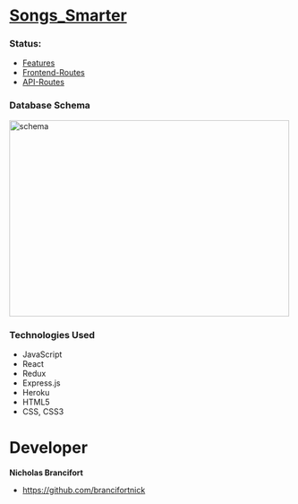 
# [Songs_Smarter](https://songs-aa.herokuapp.com)

### Status:

  * [Features](https://github.com/brancifortnick/Songs_Smarter_/wiki/features)
  * [Frontend-Routes](https://github.com/brancifortnick/Songs_Smarter_/wiki/Frontend-Routes)
  * [API-Routes](https://github.com/brancifortnick/Songs_Smarter_/wiki/API-Documentation)
### Database Schema
<img src='https://user-images.githubusercontent.com/65651149/123181426-47675980-d45b-11eb-801f-b4a7970388f4.png' alt='schema' width='500' height='350'/>


 ### Technologies Used
 * JavaScript
 * React
 * Redux
 * Express.js
 * Heroku
 * HTML5
 * CSS, CSS3

   

# Developer

 **Nicholas Brancifort**

  * https://github.com/brancifortnick
